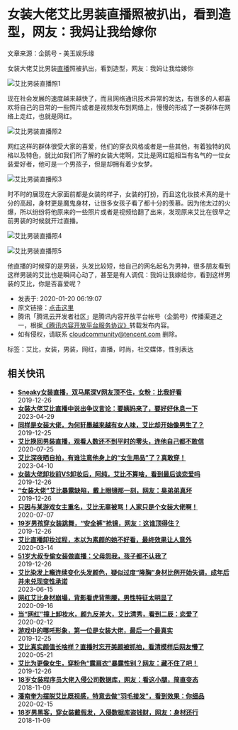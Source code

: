 # 女装大佬艾比男装直播照被扒出，看到造型，网友：我妈让我给嫁你

文章来源：企鹅号 - 美玉娱乐缘

女装大佬艾比男装[直播](https://cloud.tencent.com/product/css?from=20067&from_column=20067)照被扒出，看到造型，网友：我妈让我给嫁你

![艾比男装直播照1](https://ask.qcloudimg.com/http-save/developer-news/8jol9yfznq.png?imageView2/2/w/2560/h/7000)

现在社会发展的速度越来越快了，而且网络通讯技术异常的发达，有很多的人都喜欢将自己的日常的一些照片或者是视频发布到网络上，慢慢的形成了一类群体在网络上走红，也就是网红。

![艾比男装直播照2](https://ask.qcloudimg.com/http-save/developer-news/v3wxe7pk3f.png?imageView2/2/w/2560/h/7000)

网红这样的群体很受大家的喜爱，他们的穿衣风格或者是一些其他，有着独特的风格以及特色，就比如我们所了解的女装大佬啊，艾比是网红姐相当有名气的一位女装爱好者，他可是一个男孩子，但是却拥有着少女梦。

![艾比男装直播照3](https://ask.qcloudimg.com/http-save/developer-news/wxz7ie6yo8.png?imageView2/2/w/2560/h/7000)

时不时的展现在大家面前都是女装的样子，女装的打扮，而且这化妆技术真的是十分的高超，身材更是魔鬼身材，让很多女孩子看了都十分的羡慕。因为他太过的火爆，所以纷纷将他原来的一些照片或者是视频给翻了出来，发现原来艾比在很早之前男装的时候就开过直播。

![艾比男装直播照4](https://ask.qcloudimg.com/http-save/developer-news/lrc1khdo41.png?imageView2/2/w/2560/h/7000)

![艾比男装直播照5](https://ask.qcloudimg.com/http-save/developer-news/qdtsd4qjh1.png?imageView2/2/w/2560/h/7000)

他直播的时候穿的是男装，头发比较短，给自己的网名起名为男神，很多朋友看到这样男装的艾比也是瞬间心动了，甚至是有人调侃：我妈让我嫁给你，看到这样男装的艾比，你是否喜爱呢？

- 发表于: 2020-01-20 06:19:07
- 原文链接：[点击这里](https://kuaibao.qq.com/s/20200120A0EIIN00?refer=cp_1026)
- 腾讯「腾讯云开发者社区」是腾讯内容开放平台帐号（企鹅号）传播渠道之一，根据[《腾讯内容开放平台服务协议》](https://om.qq.com/notice/a/20160429/047194.htm)转载发布内容。
- 如有侵权，请联系 cloudcommunity@tencent.com 删除。

标签：艾比，女装，男装，网红，直播，时尚，社交媒体，性别表达

## 相关快讯

- **[Sneaky女装直播，双马尾深V网友顶不住，女粉：比我好看](https://developer/news/557673)**  
  2019-12-26
- **[女装大佬艾比直播中说出争议言论：要姨妈来了，要好好休息一下](https://developer/news/1064855)**  
  2023-04-29
- **[同样是女装大佬，为何轩墨越来越有女人味，艾比却开始像男生了？](https://developer/news/499723)**  
  2019-12-25
- **[艾比换回男装直播，观看人数还不到平时的零头，连他自己都不敢信](https://developer/news/666508)**  
  2020-07-25
- **[艾比深夜晒自拍，有谁注意他身上的“女生用品”了？真敢穿！](https://developer/news/1049404)**  
  2023-04-10
- **[女装大佬卸妆前VS卸妆后，阿纯，艾比不算啥，看到最后谈恋爱吗](https://developer/news/543172)**  
  2019-12-26
- **[“女装大佬”艾比暴露缺陷，戴上眼镜那一刻，网友：臭弟弟真坏](https://developer/news/525664)**  
  2019-12-26
- **[只因与某游戏女主重名，艾比无辜被骂！人家只是个女装大佬啊！](https://developer/news/656621)**  
  2020-07-07
- **[19岁男孩穿女装跳舞，“安全裤”抢镜，网友：这谁顶得住？](https://developer/news/538325)**  
  2019-12-26
- **[艾比直播卸妆过程，本以为素颜的她不好看，最终效果让人意外](https://developer/news/594284)**  
  2020-03-14
- **[51岁大叔专偷女装做直播：父母怨我，孩子都不认我了](https://developer/news/520822)**  
  2019-12-26
- **[艾比染发上瘾连续变化头发颜色，疑似过度“隆胸”身材比例开始失调，成年后并未兑现变性承诺](https://developer/news/1104096)**  
  2023-06-15
- **[网红艾比身材崩塌，背影看虎背熊腰，男性特征太明显了](https://developer/news/694125)**  
  2020-09-16
- **[当“网红”撞上卸妆水，颜九反差大，艾比清秀，看到二辰：恋爱了](https://developer/news/579649)**  
  2020-02-12
- **[游戏中的哪吒形象，第一位是女装大佬，最后一个最真实](https://developer/news/498500)**  
  2019-12-25
- **[艾比真实颜值长啥样？直播时忘开美颜被抓拍，看清模样后网友懵了](https://developer/news/629748)**  
  2020-05-21
- **[艾比为更像女生，穿粉色“露肩衣”暴露性别？网友：藏不住了吧！](https://developer/news/532142)**  
  2019-12-26
- **[18岁女装程序员大佬入侵公司数据库，网友：看这小腿，简直变态](https://developer/news/345771)**  
  2018-11-09
- **[潘南奎为摆脱艾比既视感，特意去做“羽毛接发”，看到效果：你细品](https://developer/news/580751)**  
  2020-02-15
- **[18岁男黑客，穿女装戴假发，入侵数据库盗钱财，网友：身材还行](https://developer/news/344879)**  
  2018-11-09